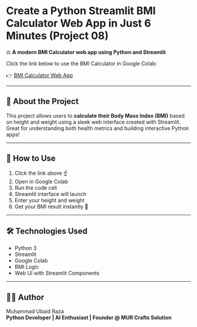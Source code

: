 # Create a Python Streamlit BMI Calculator Web App in Just 6 Minutes (Project 08)

⚖️ **A modern BMI Calculator web app using Python and Streamlit**

Click the link below to use the BMI Calculator in Google Colab:

👉 [BMI Calculator Web App](https://colab.research.google.com/drive/1MdJ5r3HiyAjBUVqRPlWYRw-FgXgwU6rT?usp=sharing)

---

## 📌 About the Project

This project allows users to **calculate their Body Mass Index (BMI)** based on height and weight using a sleek web interface created with Streamlit. Great for understanding both health metrics and building interactive Python apps!

---

## 🚀 How to Use

1. Click the link above ☝️  
2. Open in Google Colab  
3. Run the code cell  
4. Streamlit interface will launch  
5. Enter your height and weight  
6. Get your BMI result instantly 🧮

---

## 🛠️ Technologies Used

- Python 3  
- Streamlit  
- Google Colab  
- BMI Logic  
- Web UI with Streamlit Components

---

## 👨‍💻 Author

Muhammad Ubaid Raza  
**Python Developer | AI Enthusiast | Founder @ MUR Crafts Solution**
